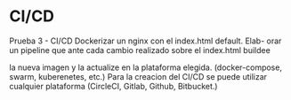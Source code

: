 # CI/CD

Prueba 3 - CI/CD Dockerizar un nginx con el index.html default. Elab-
orar un pipeline que ante cada cambio realizado sobre el index.html buildee

la nueva imagen y la actualize en la plataforma elegida. (docker-compose,
swarm, kuberenetes, etc.) Para la creacion del CI/CD se puede utilizar cualquier
plataforma (CircleCI, Gitlab, Github, Bitbucket.)
